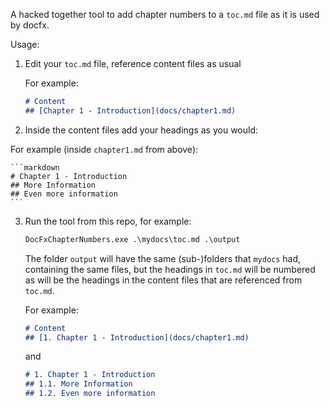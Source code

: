 
A hacked together tool to add chapter numbers to a `toc.md` file as it is used by docfx.

Usage:

1. Edit your `toc.md` file, reference content files as usual

    For example:
    
    ```markdown
    # Content
    ## [Chapter 1 - Introduction](docs/chapter1.md)
    ```
    
2. Inside the content files add your headings as you would:

For example (inside `chapter1.md` from above):
    
    ```markdown
    # Chapter 1 - Introduction
    ## More Information
    ## Even more information
    ```
    
3. Run the tool from this repo, for example:

    ```cmd
    DocFxChapterNumbers.exe .\mydocs\toc.md .\output
    ```
    
    The folder `output` will have the same (sub-)folders that `mydocs` had,
    containing the same files, but the headings in `toc.md` will be numbered
    as will be the headings in the content files that are referenced from `toc.md`.
    
    For example:
    
    ```markdown
    # Content
    ## [1. Chapter 1 - Introduction](docs/chapter1.md)
    ```
    
    and
    
    ```markdown
    # 1. Chapter 1 - Introduction
    ## 1.1. More Information
    ## 1.2. Even more information
    ```
   
